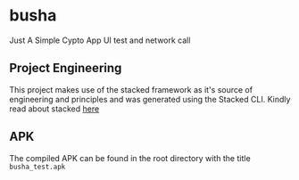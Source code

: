 # busha
Just A Simple Cypto App UI test and network call

## Project Engineering
This project makes use of the stacked framework as it's source of engineering and principles and was generated using the Stacked CLI. Kindly read about stacked [here](https://stacked.filledstacks.com/)

## APK
The compiled APK can be found in the root directory with the title `busha_test.apk`
